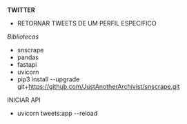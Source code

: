 **TWITTER**

- RETORNAR TWEETS DE UM PERFIL ESPECIFICO 

_Bibliotecas_

- snscrape
- pandas
- fastapi
- uvicorn
- pip3 install --upgrade git+https://github.com/JustAnotherArchivist/snscrape.git


INICIAR API
 - uvicorn tweets:app --reload
